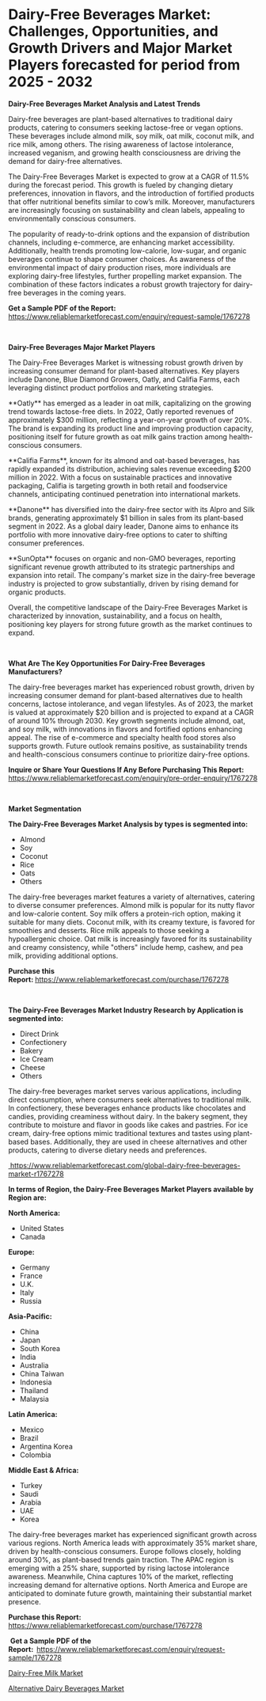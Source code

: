 <p><h1>Dairy-Free Beverages Market: Challenges, Opportunities, and Growth Drivers and Major Market Players forecasted for period from 2025 - 2032</h1></p><p><strong>Dairy-Free Beverages Market Analysis and Latest Trends</strong></p>
<p><p>Dairy-free beverages are plant-based alternatives to traditional dairy products, catering to consumers seeking lactose-free or vegan options. These beverages include almond milk, soy milk, oat milk, coconut milk, and rice milk, among others. The rising awareness of lactose intolerance, increased veganism, and growing health consciousness are driving the demand for dairy-free alternatives.</p><p>The Dairy-Free Beverages Market is expected to grow at a CAGR of 11.5% during the forecast period. This growth is fueled by changing dietary preferences, innovation in flavors, and the introduction of fortified products that offer nutritional benefits similar to cow’s milk. Moreover, manufacturers are increasingly focusing on sustainability and clean labels, appealing to environmentally conscious consumers.</p><p>The popularity of ready-to-drink options and the expansion of distribution channels, including e-commerce, are enhancing market accessibility. Additionally, health trends promoting low-calorie, low-sugar, and organic beverages continue to shape consumer choices. As awareness of the environmental impact of dairy production rises, more individuals are exploring dairy-free lifestyles, further propelling market expansion. The combination of these factors indicates a robust growth trajectory for dairy-free beverages in the coming years.</p></p>
<p><strong>Get a Sample PDF of the Report:&nbsp;</strong> <a href="https://www.reliablemarketforecast.com/enquiry/request-sample/1767278?utm_campaign=1108&utm_medium=2&utm_source=Github&utm_content=ia&utm_term=15022025&utm_id=dairy-free-beverages">https://www.reliablemarketforecast.com/enquiry/request-sample/1767278</a></p>
<p>&nbsp;</p>
<p><strong>Dairy-Free Beverages Major Market Players</strong></p>
<p><p>The Dairy-Free Beverages Market is witnessing robust growth driven by increasing consumer demand for plant-based alternatives. Key players include Danone, Blue Diamond Growers, Oatly, and Califia Farms, each leveraging distinct product portfolios and marketing strategies.</p><p>**Oatly** has emerged as a leader in oat milk, capitalizing on the growing trend towards lactose-free diets. In 2022, Oatly reported revenues of approximately $300 million, reflecting a year-on-year growth of over 20%. The brand is expanding its product line and improving production capacity, positioning itself for future growth as oat milk gains traction among health-conscious consumers.</p><p>**Califia Farms**, known for its almond and oat-based beverages, has rapidly expanded its distribution, achieving sales revenue exceeding $200 million in 2022. With a focus on sustainable practices and innovative packaging, Califia is targeting growth in both retail and foodservice channels, anticipating continued penetration into international markets.</p><p>**Danone** has diversified into the dairy-free sector with its Alpro and Silk brands, generating approximately $1 billion in sales from its plant-based segment in 2022. As a global dairy leader, Danone aims to enhance its portfolio with more innovative dairy-free options to cater to shifting consumer preferences.</p><p>**SunOpta** focuses on organic and non-GMO beverages, reporting significant revenue growth attributed to its strategic partnerships and expansion into retail. The company's market size in the dairy-free beverage industry is projected to grow substantially, driven by rising demand for organic products.</p><p>Overall, the competitive landscape of the Dairy-Free Beverages Market is characterized by innovation, sustainability, and a focus on health, positioning key players for strong future growth as the market continues to expand.</p></p>
<p>&nbsp;</p>
<p><strong>What Are The Key Opportunities For Dairy-Free Beverages Manufacturers?</strong></p>
<p><p>The dairy-free beverages market has experienced robust growth, driven by increasing consumer demand for plant-based alternatives due to health concerns, lactose intolerance, and vegan lifestyles. As of 2023, the market is valued at approximately $20 billion and is projected to expand at a CAGR of around 10% through 2030. Key growth segments include almond, oat, and soy milk, with innovations in flavors and fortified options enhancing appeal. The rise of e-commerce and specialty health food stores also supports growth. Future outlook remains positive, as sustainability trends and health-conscious consumers continue to prioritize dairy-free options.</p></p>
<p><strong>Inquire or Share Your Questions If Any Before Purchasing This Report:</strong> <a href="https://www.reliablemarketforecast.com/enquiry/pre-order-enquiry/1767278?utm_campaign=1108&utm_medium=2&utm_source=Github&utm_content=ia&utm_term=15022025&utm_id=dairy-free-beverages">https://www.reliablemarketforecast.com/enquiry/pre-order-enquiry/1767278</a></p>
<p>&nbsp;</p>
<p><strong>Market Segmentation</strong></p>
<p><strong>The Dairy-Free Beverages Market Analysis by types is segmented into:</strong></p>
<p><ul><li>Almond</li><li>Soy</li><li>Coconut</li><li>Rice</li><li>Oats</li><li>Others</li></ul></p>
<p><p>The dairy-free beverages market features a variety of alternatives, catering to diverse consumer preferences. Almond milk is popular for its nutty flavor and low-calorie content. Soy milk offers a protein-rich option, making it suitable for many diets. Coconut milk, with its creamy texture, is favored for smoothies and desserts. Rice milk appeals to those seeking a hypoallergenic choice. Oat milk is increasingly favored for its sustainability and creamy consistency, while "others" include hemp, cashew, and pea milk, providing additional options.</p></p>
<p><strong>Purchase this Report:&nbsp;</strong><a href="https://www.reliablemarketforecast.com/purchase/1767278?utm_campaign=1108&utm_medium=2&utm_source=Github&utm_content=ia&utm_term=15022025&utm_id=dairy-free-beverages">https://www.reliablemarketforecast.com/purchase/1767278</a></p>
<p>&nbsp;</p>
<p><strong>The Dairy-Free Beverages Market Industry Research by Application is segmented into:</strong></p>
<p><ul><li>Direct Drink</li><li>Confectionery</li><li>Bakery</li><li>Ice Cream</li><li>Cheese</li><li>Others</li></ul></p>
<p><p>The dairy-free beverages market serves various applications, including direct consumption, where consumers seek alternatives to traditional milk. In confectionery, these beverages enhance products like chocolates and candies, providing creaminess without dairy. In the bakery segment, they contribute to moisture and flavor in goods like cakes and pastries. For ice cream, dairy-free options mimic traditional textures and tastes using plant-based bases. Additionally, they are used in cheese alternatives and other products, catering to diverse dietary needs and preferences.</p></p>
<p><a href="https://www.reliablemarketforecast.com/global-dairy-free-beverages-market-r1767278?utm_campaign=1108&utm_medium=2&utm_source=Github&utm_content=ia&utm_term=15022025&utm_id=dairy-free-beverages">&nbsp;https://www.reliablemarketforecast.com/global-dairy-free-beverages-market-r1767278</a></p>
<p><strong>In terms of Region, the Dairy-Free Beverages Market Players available by Region are:</strong></p>
<p>
    <p> <strong> North America: </strong>
        <ul>
            <li>United States</li>
            <li>Canada</li>
        </ul>
        </p> 
    <p> <strong> Europe: </strong>
        <ul>
            <li>Germany</li>
            <li>France</li>
            <li>U.K.</li>
            <li>Italy</li>
            <li>Russia</li>
        </ul>
        </p> 
    <p> <strong> Asia-Pacific: </strong>
        <ul>
            <li>China</li>
            <li>Japan</li>
            <li>South Korea</li>
            <li>India</li>
            <li>Australia</li>
            <li>China Taiwan</li>
            <li>Indonesia</li>
            <li>Thailand</li>
            <li>Malaysia</li>
        </ul>
        </p> 
    <p> <strong> Latin America: </strong>
        <ul>
            <li>Mexico</li>
            <li>Brazil</li>
            <li>Argentina Korea</li>
            <li>Colombia</li>
        </ul>
        </p> 
    <p> <strong> Middle East & Africa: </strong>
        <ul>
            <li>Turkey</li>
            <li>Saudi</li>
            <li>Arabia</li>
            <li>UAE</li>
            <li>Korea</li>
        </ul>
    </p>
    </p>
<p><p>The dairy-free beverages market has experienced significant growth across various regions. North America leads with approximately 35% market share, driven by health-conscious consumers. Europe follows closely, holding around 30%, as plant-based trends gain traction. The APAC region is emerging with a 25% share, supported by rising lactose intolerance awareness. Meanwhile, China captures 10% of the market, reflecting increasing demand for alternative options. North America and Europe are anticipated to dominate future growth, maintaining their substantial market presence.</p></p>
<p><strong>Purchase this Report: </strong><a href="https://www.reliablemarketforecast.com/purchase/1767278?utm_campaign=1108&utm_medium=2&utm_source=Github&utm_content=ia&utm_term=15022025&utm_id=dairy-free-beverages">https://www.reliablemarketforecast.com/purchase/1767278</a></p>
<p>&nbsp;<strong>Get a Sample PDF of the Report:&nbsp;&nbsp;</strong><a href="https://www.reliablemarketforecast.com/enquiry/request-sample/1767278?utm_campaign=1108&utm_medium=2&utm_source=Github&utm_content=ia&utm_term=15022025&utm_id=dairy-free-beverages">https://www.reliablemarketforecast.com/enquiry/request-sample/1767278</a></p>
<p><strong></strong></p>
<p><p><a href="https://github.com/cachuhashieb/Market-Research-Report-List-1/blob/main/dairy-free-milk-market.md?utm_campaign=1108&utm_medium=2&utm_source=Github&utm_content=ia&utm_term=15022025&utm_id=dairy-free-beverages">Dairy-Free Milk Market</a></p><p><a href="https://github.com/CliffMedina6/Market-Research-Report-List-7/blob/main/alternative-dairy-beverages-market.md?utm_campaign=1108&utm_medium=2&utm_source=Github&utm_content=ia&utm_term=15022025&utm_id=dairy-free-beverages">Alternative Dairy Beverages Market</a></p></p>